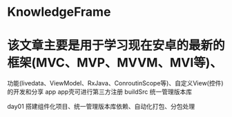 # KnowledgeFrame
# 该文章主要是用于学习现在安卓的最新的框架(MVC、MVP、MVVM、MVI等)、
功能(livedata、ViewModel、RxJava、ConroutinScope等)、自定义View(控件)的开发和分享
app      app壳可进行第三方注册
buildSrc 统一管理版本库

day01 搭建组件化项目、统一管理版本库依赖、自动化打包、分包处理
